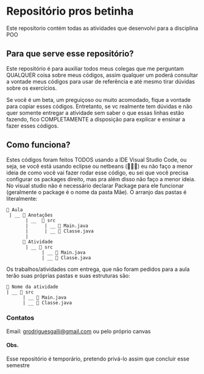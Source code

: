 # Repositório pros betinha
Este reposítorio contém todas as atividades que desenvolvi para a disciplina POO

## Para que serve esse repositório?
Este repositório é para auxiliar todos meus colegas que me perguntam QUALQUER coisa sobre meus códigos, assim qualquer um poderá consultar a vontade meus códigos para usar de referência e até mesmo tirar dúvidas sobre os exercícios.

Se você é um beta, um preguiçoso ou muito acomodado, fique a vontade para copiar esses códigos.
Entretanto, se vc realmente tem dúvidas e não quer somente entregar a atividade sem saber o que essas linhas estão fazendo, fico COMPLETAMENTE a disposição para explicar e ensinar a fazer esses códigos.

## Como funciona?
Estes códigos foram feitos TODOS usando a IDE Visual Studio Code, ou seja, se você está usando eclipse ou netbeans (🤮🤮🤮) eu não faço a menor ideia de como você vai fazer rodar esse código, eu sei que você precisa configurar os packages direito, mas pra além disso não faço a menor ideia. No visual studio não é necessário declarar Package para ele funcionar (geralmente o package é o nome da pasta Mãe).
O arranjo das pastas é literalmente:
```
📂 Aula
 | __ 📂 Anotações
       | __  📂 src
       |      | __ 📄 Main.java
       |      | __ 📄 Classe.java
       |
      📂 Atividade
       | __ 📂 src
             | __ 📄 Main.java
             | __ 📄 Classe.java
```

Os trabalhos/atividades com entrega, que não foram pedidos para a aula terão suas próprias pastas e suas estruturas são:
```
📂 Nome da atividade
| __ 📂 src
      | __ 📄 Main.java
      | __ 📄 Classe.java
```


### Contatos
Email: grodriguesgalli@gmail.com
ou pelo próprio canvas

#### Obs.
Esse repositório é temporário, pretendo privá-lo assim que concluir esse semestre
